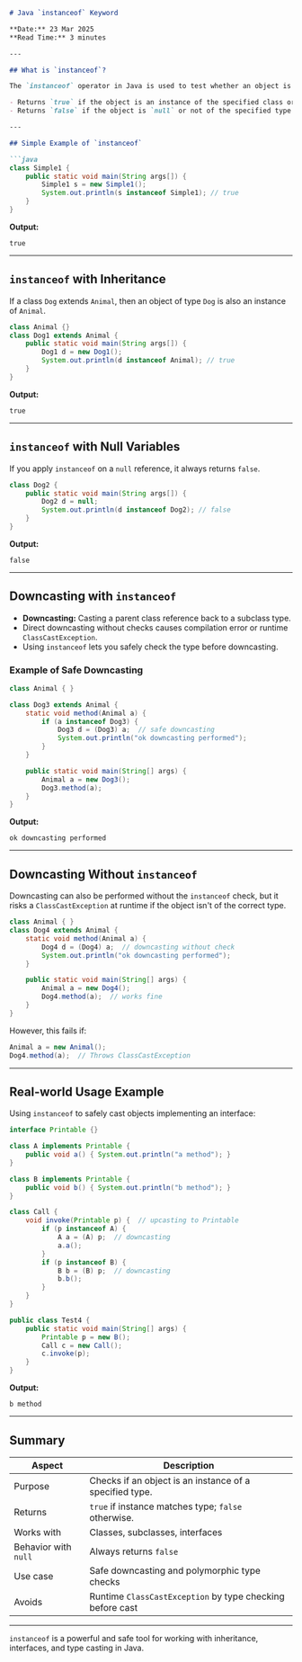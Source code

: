 ````markdown
# Java `instanceof` Keyword

**Date:** 23 Mar 2025  
**Read Time:** 3 minutes

---

## What is `instanceof`?

The `instanceof` operator in Java is used to test whether an object is an instance of a specified type (class, subclass, or interface). It is also called the **type comparison operator** because it compares the instance against a type and returns `true` or `false`.

- Returns `true` if the object is an instance of the specified class or interface, or its subclass/implementation.
- Returns `false` if the object is `null` or not of the specified type.

---

## Simple Example of `instanceof`

```java
class Simple1 {  
    public static void main(String args[]) {  
        Simple1 s = new Simple1();  
        System.out.println(s instanceof Simple1); // true  
    }  
}
````

**Output:**

```
true
```

---

## `instanceof` with Inheritance

If a class `Dog` extends `Animal`, then an object of type `Dog` is also an instance of `Animal`.

```java
class Animal {}  
class Dog1 extends Animal {  
    public static void main(String args[]) {  
        Dog1 d = new Dog1();  
        System.out.println(d instanceof Animal); // true  
    }  
}
```

**Output:**

```
true
```

---

## `instanceof` with Null Variables

If you apply `instanceof` on a `null` reference, it always returns `false`.

```java
class Dog2 {  
    public static void main(String args[]) {  
        Dog2 d = null;  
        System.out.println(d instanceof Dog2); // false  
    }  
}
```

**Output:**

```
false
```

---

## Downcasting with `instanceof`

* **Downcasting:** Casting a parent class reference back to a subclass type.
* Direct downcasting without checks causes compilation error or runtime `ClassCastException`.
* Using `instanceof` lets you safely check the type before downcasting.

### Example of Safe Downcasting

```java
class Animal { }  

class Dog3 extends Animal {  
    static void method(Animal a) {  
        if (a instanceof Dog3) {  
            Dog3 d = (Dog3) a;  // safe downcasting  
            System.out.println("ok downcasting performed");  
        }  
    }  

    public static void main(String[] args) {  
        Animal a = new Dog3();  
        Dog3.method(a);  
    }  
}
```

**Output:**

```
ok downcasting performed
```

---

## Downcasting Without `instanceof`

Downcasting can also be performed without the `instanceof` check, but it risks a `ClassCastException` at runtime if the object isn't of the correct type.

```java
class Animal { }  
class Dog4 extends Animal {  
    static void method(Animal a) {  
        Dog4 d = (Dog4) a;  // downcasting without check  
        System.out.println("ok downcasting performed");  
    }  

    public static void main(String[] args) {  
        Animal a = new Dog4();  
        Dog4.method(a);  // works fine  
    }  
}
```

However, this fails if:

```java
Animal a = new Animal();  
Dog4.method(a);  // Throws ClassCastException  
```

---

## Real-world Usage Example

Using `instanceof` to safely cast objects implementing an interface:

```java
interface Printable {}

class A implements Printable {  
    public void a() { System.out.println("a method"); }  
}

class B implements Printable {  
    public void b() { System.out.println("b method"); }  
}

class Call {  
    void invoke(Printable p) {  // upcasting to Printable  
        if (p instanceof A) {  
            A a = (A) p;  // downcasting  
            a.a();  
        }  
        if (p instanceof B) {  
            B b = (B) p;  // downcasting  
            b.b();  
        }  
    }  
}

public class Test4 {  
    public static void main(String[] args) {  
        Printable p = new B();  
        Call c = new Call();  
        c.invoke(p);  
    }  
}
```

**Output:**

```
b method
```

---

## Summary

| Aspect               | Description                                               |
| -------------------- | --------------------------------------------------------- |
| Purpose              | Checks if an object is an instance of a specified type.   |
| Returns              | `true` if instance matches type; `false` otherwise.       |
| Works with           | Classes, subclasses, interfaces                           |
| Behavior with `null` | Always returns `false`                                    |
| Use case             | Safe downcasting and polymorphic type checks              |
| Avoids               | Runtime `ClassCastException` by type checking before cast |

---

`instanceof` is a powerful and safe tool for working with inheritance, interfaces, and type casting in Java.

```
```
